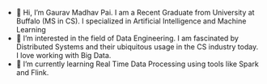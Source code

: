 - 👋 Hi, I’m Gaurav Madhav Pai. I am a Recent Graduate from University at Buffalo (MS in CS). I specialized in Artificial Intelligence and Machine Learning
- 👀 I’m interested in the field of Data Engineering. I am fascinated by Distributed Systems and their ubiquitous usage in the CS industry today. I love working with Big Data. 
- 🌱 I’m currently learning Real Time Data Processing using tools like Spark and Flink. 
<!---
- 💞️ I’m looking to collaborate on ...
- 📫 How to reach me ...
--->

<!---
gaurav-aiml/gaurav-aiml is a ✨ special ✨ repository because its `README.md` (this file) appears on your GitHub profile.
You can click the Preview link to take a look at your changes.
--->
